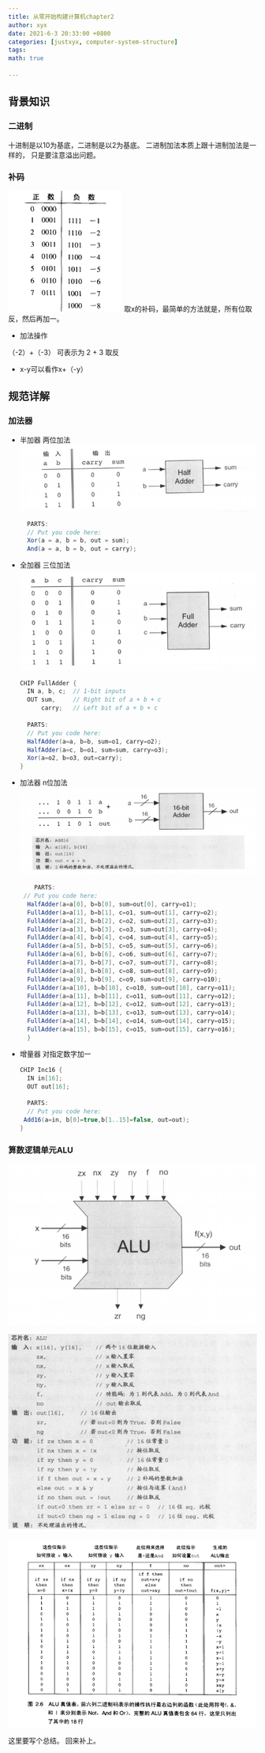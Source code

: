 ```yaml
---
title: 从零开始构建计算机chapter2
author: xyx
date: 2021-6-3 20:33:00 +0800
categories: [justxyx, computer-system-structure]
tags: 
math: true

---
```

## 背景知识

### 二进制

十进制是以10为基底，二进制是以2为基底。
二进制加法本质上跟十进制加法是一样的， 只是要注意溢出问题。

### 补码

![p1](/assets/img/2021.6.3/p1.png)
取x的补码，最简单的方法就是，所有位取反，然后再加一。

* 加法操作

（-2）+（-3） 可表示为 2 + 3 取反

* x-y可以看作x+（-y）

## 规范详解

### 加法器

* 半加器
  两位加法
  ![p5](/assets/img/2021.6.3/p5.png)

  ~~~java
    PARTS:
    // Put you code here:
    Xor(a = a, b = b, out = sum);
    And(a = a, b = b, out = carry);
  ~~~

* 全加器
  三位加法
  ![p6](/assets/img/2021.6.3/p6.png)

  ~~~java
  CHIP FullAdder {
    IN a, b, c;  // 1-bit inputs
    OUT sum,     // Right bit of a + b + c
        carry;   // Left bit of a + b + c

    PARTS:
    // Put you code here:
    HalfAdder(a=a, b=b, sum=o1, carry=o2);
    HalfAdder(a=c, b=o1, sum=sum, carry=o3);
    Xor(a=o2, b=o3, out=carry);
  }
  ~~~
  
* 加法器
  n位加法
  ![p7](/assets/img/2021.6.3/p7.png)

  ~~~java
      PARTS:
   // Put you code here:
    HalfAdder(a=a[0], b=b[0], sum=out[0], carry=o1);
    FullAdder(a=a[1], b=b[1], c=o1, sum=out[1], carry=o2);
    FullAdder(a=a[2], b=b[2], c=o2, sum=out[2], carry=o3);
    FullAdder(a=a[3], b=b[3], c=o3, sum=out[3], carry=o4);
    FullAdder(a=a[4], b=b[4], c=o4, sum=out[4], carry=o5);
    FullAdder(a=a[5], b=b[5], c=o5, sum=out[5], carry=o6);
    FullAdder(a=a[6], b=b[6], c=o6, sum=out[6], carry=o7);
    FullAdder(a=a[7], b=b[7], c=o7, sum=out[7], carry=o8);
    FullAdder(a=a[8], b=b[8], c=o8, sum=out[8], carry=o9);
    FullAdder(a=a[9], b=b[9], c=o9, sum=out[9], carry=o10);
    FullAdder(a=a[10], b=b[10], c=o10, sum=out[10], carry=o11);
    FullAdder(a=a[11], b=b[11], c=o11, sum=out[11], carry=o12);
    FullAdder(a=a[12], b=b[12], c=o12, sum=out[12], carry=o13);
    FullAdder(a=a[13], b=b[13], c=o13, sum=out[13], carry=o14);
    FullAdder(a=a[14], b=b[14], c=o14, sum=out[14], carry=o15);
    FullAdder(a=a[15], b=b[15], c=o15, sum=out[15], carry=o16);
    }
    ~~~

* 增量器
  对指定数字加一

  ~~~java
  CHIP Inc16 {
    IN in[16];
    OUT out[16];

    PARTS:
    // Put you code here:
   Add16(a=in, b[0]=true,b[1..15]=false, out=out);
  }
  ~~~

### 算数逻辑单元ALU

![p2](/assets/img/2021.6.3/p2.png)

![p3](/assets/img/2021.6.3/p3.png )

![p4](/assets/img/2021.6.3/p4.png)

这里要写个总结。 回来补上。 
